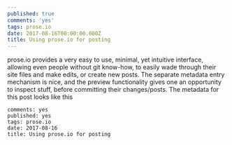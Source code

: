 ```yaml
---
published: true
comments: 'yes'
tags: prose.io
date: 2017-08-16T00:00:00.000Z
title: Using prose.io for posting
---
```

prose.io provides a very easy to use, minimal, yet intuitive interface, allowing even people without git know-how, to easily wade through their site files and make edits, or create new posts. The separate metadata entry mechanism is nice, and the preview functionality gives one an opportunity to inspect stuff, before committing their changes/posts.
The metadata for this post looks like this
```
comments: yes
published: yes
tags: prose.io
date: 2017-08-16
title: Using prose.io for posting
```